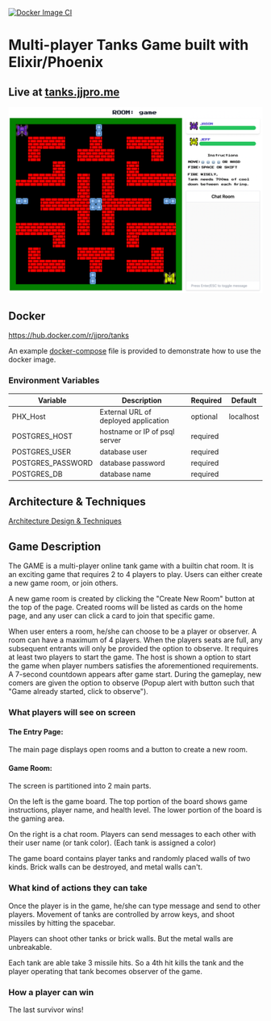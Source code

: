 [![Docker Image CI](https://github.com/JJPro/tanks/actions/workflows/docker-image.yml/badge.svg)](https://github.com/JJPro/tanks/actions/workflows/docker-image.yml)

# Multi-player Tanks Game built with Elixir/Phoenix


## Live at [tanks.jjpro.me](https://tanks.jjpro.me)

![Game Play](.github/assets/gameworld.png)

## Docker

https://hub.docker.com/r/jjpro/tanks

An example [docker-compose](./docker-compose.yml) file is provided to demonstrate how to use the docker image. 

### Environment Variables 

| Variable          | Description                          | Required | Default   |
| ----------------- | ------------------------------------ | -------- | --------- |
| PHX_Host          | External URL of deployed application | optional | localhost |
| POSTGRES_HOST     | hostname or IP of psql server        | required |           |
| POSTGRES_USER     | database user                        | required |           |
| POSTGRES_PASSWORD | database password                    | required |           |
| POSTGRES_DB       | database name                        | required |           |


## Architecture & Techniques

[Architecture Design & Techniques](./DESIGN.md)

## Game Description

The GAME is a multi-player online tank game with a builtin chat room.
It is an exciting game that requires 2 to 4 players to play.
Users can either create a new game room, or join others.

A new game room is created by clicking the "Create New Room" button at the top of the page.
Created rooms will be listed as cards on the home page,
and any user can click a card to join that specific game.

When user enters a room, he/she can choose to be a player or observer.
A room can have a maximum of 4 players.
When the players seats are full, any subsequent entrants will only be provided the option to observe.
It requires at least two players to start the game.
The host is shown a option to start the game when player numbers satisfies the aforementioned requirements.
A 7-second countdown appears after game start.
During the gameplay, new comers are given the option to observe
(Popup alert with button such that "Game already started, click to observe").

### What players will see on screen

#### The Entry Page:

The main page displays open rooms and a button to create a new room.

#### Game Room:

The screen is partitioned into 2 main parts.

On the left is the game board.
The top portion of the board shows game instructions, player name, and health level.
The lower portion of the board is the gaming area.

On the right is a chat room.
Players can send messages to each other with their user name (or tank color).
(Each tank is assigned a color)

The game board contains player tanks and randomly placed walls of two kinds.
Brick walls can be destroyed, and metal walls can't.

### What kind of actions they can take

Once the player is in the game, he/she can type message and send to other players.
Movement of tanks are controlled by arrow keys, and shoot missiles by hitting the spacebar.

Players can shoot other tanks or brick walls. But the metal walls are unbreakable.

Each tank are able take 3 missile hits.
So a 4th hit kills the tank and the player operating that tank becomes observer of the game.


### How a player can win

The last survivor wins!